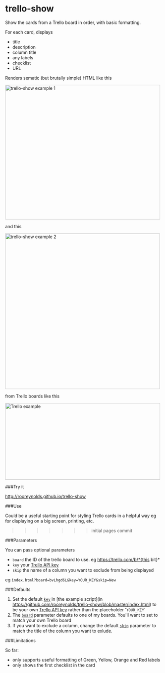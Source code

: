 # trello-show

Show the cards from a Trello board in order, with basic formatting.

For each card, displays

- title
- description
- column title
- any labels
- checklist
- URL

Renders sematic (but brutally simple) HTML like this

<a href="https://www.flickr.com/photos/rooreynolds/16327528343" title="trello-show example 1 by Roo Reynolds, on Flickr"><img src="https://farm8.staticflickr.com/7282/16327528343_b0abf80f97.jpg" width="500" height="432" alt="trello-show example 1"></a>

and this

<a href="https://www.flickr.com/photos/rooreynolds/16761378669" title="trello-show example 2 by Roo Reynolds, on Flickr"><img src="https://farm8.staticflickr.com/7605/16761378669_30f620266f.jpg" width="499" height="500" alt="trello-show example 2"></a>

from Trello boards like this

<a href="https://www.flickr.com/photos/rooreynolds/16313976614" title="Trello example by Roo Reynolds, on Flickr"><img src="https://farm9.staticflickr.com/8733/16313976614_75db70aec9.jpg" width="500" height="246" alt="Trello example"></a>

###Try it

http://rooreynolds.github.io/trello-show


###Use

Could be a useful starting point for styling Trello cards in a helpful way eg for displaying on a big screen, printing, etc.
>>>>>>> initial pages commit

###Parameters

You can pass optional parameters

- ```board``` the ID of the trello board to use. eg https://trello.com/b/*{this bit}*
- ```key``` your [Trello API key](https://trello.com/docs/gettingstarted/)
- ```skip``` the name of a column you want to exclude from being displayed

eg `index.html?board=bvLhgd6L&key=YOUR_KEY&skip=New`

###Defaults 

1. Set the default [```key```](https://github.com/rooreynolds/trello-show/blob/master/index.html#L15) in [the example script](in https://github.com/rooreynolds/trello-show/blob/master/index.html) to be your own [Trello API key](https://trello.com/docs/gettingstarted/) rather than the placeholder '```YOUR_KEY```'
2. The [```board```](https://github.com/rooreynolds/trello-show/blob/master/index.html#L16) parameter defaults to one of my boards. You'll want to set to match your own Trello board
3. If you want to exclude a column, change the default [```skip```](https://github.com/rooreynolds/trello-show/blob/master/index.html#L17) parameter to match the title of the column you want to exlude.

###Limitations

So far: 

- only supports useful formatting of Green, Yellow, Orange and Red labels
- only shows the first checklist in the card


